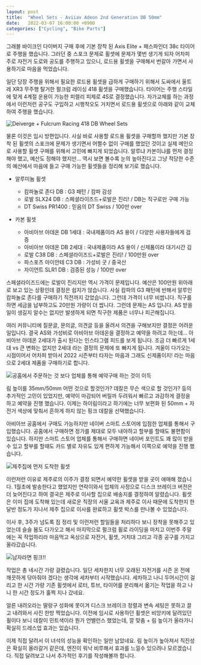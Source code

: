 ```yaml
---
layout: post
title:  "Wheel Sets - Aviiav Adeon 2nd Generation DB 50mm"
date:   2022-03-07 16:00:00 +0900
categories: ["Cycling", "Bike Parts"]
---
```

그래블 바이크인 다이버지 구매 후에 기본 장착 된 Axis Elite + 패스파인더 38c 타이어로 주행을 했습니다.
그러던 중 스포크 문제로 휠셋에 문제가 몇번 생기게 되자 어차피 주로 자전거 도로와 공도를 주행하고 있으니,
로드용 휠셋을 구매해서 번갈아 가면서 사용하기로 마음을 먹었습니다.


일단 당장 주행을 위해서 필요한 로드용 휠셋을 급하게 구매하기 위해서 도싸에서 울트레 XR3 무주행 탈거한
펄크럼 레이싱 418 휠셋을 구매했습니다. 타이어는 주행 스타일에 맞게 4계절 운용이 가능한 피렐리 피제로 4S로
결정했습니다. 자가교체를 하는 과정에서 이런저런 공구도 구입하고 시행착오도 거치면서 로드용 휠셋으로 아래와 같이
교체하여 주행을 했습니다.

![Deiverge + Fulcrum Racing 418 DB Wheel Sets](https://img1.daumcdn.net/thumb/R1280x0/?scode=mtistory2&fname=https%3A%2F%2Fblog.kakaocdn.net%2Fdn%2FbPO89C%2Fbtrvl8tE7mC%2FyCzw0RaomWkf5DkkxSGWUk%2Fimg.png)


물론 이것은 임시 방편입니다. 사실 바로 사용할 로드용 휠셋을 구매할까 했지만 기본 장착 된 휠셋의 스포크에 문제가
생기면서 어쩔수 없이 구매를 했었던 것이고 실제 메인으로 사용할 휠셋 구매를 위해서 고민에 빠지게 되었습니다.
알루냐 카본이냐를 먼저 결정해야 했고, 예산도 정해야 했지만... 역시 보면 볼수록 눈의 높아진다고 그냥 적당한 수준의
예산에서 마음에 들고 구매 가능한 휠셋들을 정리해 보기로 했습니다.


- 알루미늄 휠셋
  - 캄파놀로 존다 DB : G3 패턴 / 캄파 감성 
  - 로발 SLX24 DB : 스페셜라이즈드+로발은 진리! / DB는 직구로만 구매 가능
  - DT Swiss PR1400 : 믿음의 DT Swiss / 100만 over


- 카본 휠셋
  - 아비아브 아데온 DB 1세대 : 국내제품이라 AS 용이 / 다양한 사용자들에게 검증
  - 아비아브 아데온 DB 2세대 : 국내제품이라 AS 용이 / 신제품이라 대기시간 김
  - 로발 C38 DB : 스페셜라이즈드+로발은 진리! / 100만원 over
  - 파스포츠 아이안테 C3 DB : 가성비 굿 / 중국산
  - 자이언트 SLR1 DB : 검증된 성능 / 100만 over


스페셜라이즈드에는 로발이 진리지만 역시 가격이 문제입니다. 예산은 100만원 위아래로 보고 있는 상황인데 결정은
쉽지가 않습니다. 사실 캄파의 G3 패턴에 반해서 알루인 캄파놀로 존다를 구매하기 직전까지 갔었습니다. 그런데 가격이
너무 비쌉니다. 직구를 하면 세금을 납부하고도 20만원 가량이 더 쌉니다. 그런데 문제는 AS 입니다.
AS 받을일이 생길지 알수는 없지만 발생하게 되면 직구한 제품은 너무나 피곤해집니다.

여러 커뮤니티에 질문글, 문의글, 의견글 등을 올려서 의견을 구해보지만 결정은 어려운 일입니다. 결국 AS와 가성비로
아비아브 아데온을 결정하고 예약을 하려고 하는데... 아비아브 아데온 2세대가 출시 된다는 인스타그램 피드를 보게 됩니다.
조금 더 빠르게 1세대 vs 큰 변화는 없지만 2세대 라는 결정의 문제에 또 빠지게 됩니다. 겨울이 다가오는 시점이어서
어차피 받아서 2022 시즌부터 타자는 마음과 그래도 신제품이지! 라는 마음으로 2세대 제품을 구매하기로 합니다. 


![공홈에서 주문하는 것 보다 업체를 통해 예약구매 하는 것이 이득](https://img1.daumcdn.net/thumb/R1280x0/?scode=mtistory2&fname=https%3A%2F%2Fblog.kakaocdn.net%2Fdn%2FbaB79F%2Fbtrvl79lRDh%2Fc8d7GQnaFDboiWBf7MXuEK%2Fimg.png)


림 높이를 35mm/50mm 어떤 것으로 할것인가? 데칼은 무슨 색으로 할 것인가? 등의 추가적인 고민이 있었지만,
예약이 마감되어 버릴까 두려워서 빠르고 과감하게 결정을 하고 예약을 진행 했습니다. 이제는 하이림이라고 하기에는
너무 보편화 된 50mm + 자전거 색상에 맞춰서 흔하게 하지 않는 핑크 데칼을 선택했습니다.


아비아브 공홈에서 구매도 가능하지만 네이버 스마트 스토어에 입점한 업체를 통해서 구입했습니다. 공홈에서 구매하면
정가를 제대로 모두 내야하고 할부를 할때도 불편함이 있습니다. 하지만 스마트 스토어 업체를 통해서 구매하면 네이버 포인트도
꽤 많이 받을 수 있고 할부를 할때도 카드 별로 자유도 있게 편하게 가능해서 이쪽으로 예약을 진행 했습니다.

![제주집에 먼저 도착한 휠셋](https://img1.daumcdn.net/thumb/R1280x0/?scode=mtistory2&fname=https%3A%2F%2Fblog.kakaocdn.net%2Fdn%2FPrz5h%2Fbtrvne8gdtd%2FxcqSzfBCF8scp4ZfA5iq5k%2Fimg.png)


이런저런 이유로 제주로의 이주가 결정 되면서 예약한 휠셋을 받을 곳이 애매해 졌습니다. 1월초에 발송한다고 했었지만
연락이와서 업체의 사정으로 디스크 브레이크 버전은 더 늦어진다고 하여 결국은 제주로 이사할 집으로 배송지를 결정하여
알렸습니다. 휠셋은 이미 집에 도착해 있는데 새로운 직장의 서울 교육과 제주로 이사 때문에 도착한지 한달반 정도가 지나서
제주 집으로 이사를 완료하고 휠셋 박스를 만나볼 수 있었습니다.

이사 후, 3주가 넘도록 짐 정리 및 이런저런 할일들을 처리하다 보니 장착을 못해주고 있었는데 슬슬 봄도 다가오고 해서
마지막으로 펄크럼 휠로 라이딩을 마치고 이번주 주말에는 꼭 작업하리라 마음먹고 옥상으로 자전거, 휠셋, 거치대
그리고 각종 공구를 가지고 올라갔습니다.


![남자라면 핑크!!](https://img1.daumcdn.net/thumb/R1280x0/?scode=mtistory2&fname=https%3A%2F%2Fblog.kakaocdn.net%2Fdn%2Fl0j2y%2FbtrvoApFh4c%2FScrYBKlLIK7KKVhZAbXfzk%2Fimg.png)


작업은 총 네시간 가량 걸렸습니다. 일단 세차한지 너무 오래된 자전거를 시즌 온 전에 깨끗하게 닦아줘야 겠다는 생각에
세차부터 시작했습니다. 세차하고 나니 두어시간이 걸리고 한 시간 가량 기존 휠셋에서 로터, 튜브, 타이어를 분리해서
옮기는 작업을 하고 나니 한 시간 정도가 훌쩍 지나 갔네요.


얼른 내려오라는 딸랑구 성화에 못이겨 디스크 브레이크 정렬과 변속 세팅은 못하고 끌고 내려와서 사진 한방 찍었습니다.
이전에 임시로 사용하던 휠셋은 비앙키에 달려있던 휠이다 보니 데칼이 민트색이라 뭔가 언밸런스 했었는데, 깔 맞춤 + 
림 높이가 올라가니 확실히 드레스업 효과는 있습니다.


이제 직접 달려서 이 녀석의 성능을 확인하는 일만 남았네요. 림 높이가 높아져서 직진성은 확실히 올라갈거 같은데,
엔진이 워낙 비루해서 효과를 느낄수 있으려나 모르겠습니다. 직접 달려보고 나서 추가적인 후기를 작성해볼까 합니다.
